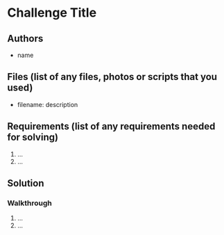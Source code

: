 # Challenge Title

## Authors
* name

## Files (list of any files, photos or scripts that you used)
* filename: description

## Requirements (list of any requirements needed for solving)
1. ...
1. ...

## Solution

### Walkthrough
1. ...
1. ...
